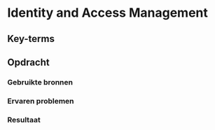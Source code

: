 # Identity and Access Management

## Key-terms

## Opdracht

### Gebruikte bronnen

### Ervaren problemen

### Resultaat
